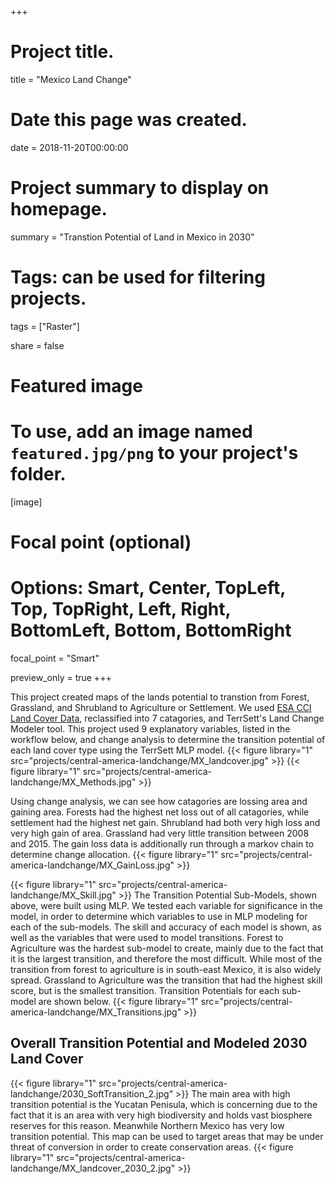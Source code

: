 +++
# Project title.
title = "Mexico Land Change"

# Date this page was created.
date = 2018-11-20T00:00:00

# Project summary to display on homepage.
summary = "Transtion Potential of Land in Mexico in 2030"

# Tags: can be used for filtering projects.
tags = ["Raster"]

share = false

# Featured image
# To use, add an image named `featured.jpg/png` to your project's folder.
[image]
  # Focal point (optional)
  # Options: Smart, Center, TopLeft, Top, TopRight, Left, Right, BottomLeft, Bottom, BottomRight
  focal_point = "Smart"
  
  preview_only = true
+++

This project created maps of the lands potential to transtion from Forest, Grassland, and Shrubland to Agriculture or Settlement. We used [ESA CCI Land Cover Data](http://maps.elie.ucl.ac.be/CCI/viewer/), reclassified into 7 catagories, and TerrSett's Land Change Modeler tool. This project used 9 explanatory variables, listed in the workflow below, and change analysis to determine the transition potential of each land cover type using the TerrSett MLP model.
{{< figure library="1" src="projects/central-america-landchange/MX_landcover.jpg" >}}
{{< figure library="1" src="projects/central-america-landchange/MX_Methods.jpg" >}}

Using change analysis, we can see how catagories are lossing area and gaining area. Forests had the highest net loss out of all catagories, while settlement had the highest net gain. Shrubland had both very high loss and very high gain of area. Grassland had very little transition between 2008 and 2015. The gain loss data is additionally run through a markov chain to determine change allocation.
{{< figure library="1" src="projects/central-america-landchange/MX_GainLoss.jpg" >}}


{{< figure library="1" src="projects/central-america-landchange/MX_Skill.jpg" >}}
The Transition Potential Sub-Models, shown above, were built using MLP. We tested each variable for significance in the model, in order to determine which variables to use in MLP modeling for each of the sub-models. The skill and accuracy of each model is shown, as well as the variables that were used to model transitions. Forest to Agriculture was the hardest sub-model to create, mainly due to the fact that it is the largest transition, and therefore the most difficult. While most of the transition from forest to agriculture is in south-east Mexico, it is also widely spread. Grassland to Agriculture was the transition that had the highest skill score, but is the smallest transition. Transition Potentials for each sub-model are shown below. 
{{< figure library="1" src="projects/central-america-landchange/MX_Transitions.jpg" >}}


## Overall Transition Potential and Modeled 2030 Land Cover
{{< figure library="1" src="projects/central-america-landchange/2030_SoftTransition_2.jpg" >}}
The main area with high transition potential is the Yucatan Penisula, which is concerning due to the fact that it is an area with very high biodiversity and holds vast biosphere reserves for this reason. Meanwhile Northern Mexico has very low transition potential. This map can be used to target areas that may be under threat of conversion in order to create conservation areas.
{{< figure library="1" src="projects/central-america-landchange/MX_landcover_2030_2.jpg" >}}